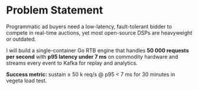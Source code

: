 # Problem Statement

Programmatic ad buyers need a low-latency, fault-tolerant bidder to compete in real-time auctions, yet most open-source DSPs are heavyweight or outdated.

I will build a single-container Go RTB engine that handles **50 000 requests per second** with **p95 latency under 7 ms** on commodity hardware and streams every event to Kafka for replay and analytics.

**Success metric:** sustain ≥ 50 k req/s @ p95 < 7 ms for 30 minutes in vegeta load test.
